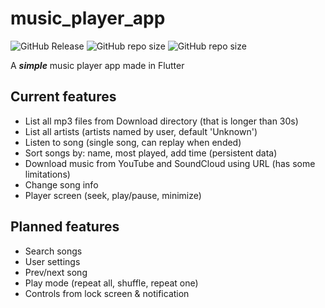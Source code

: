 # music_player_app

![GitHub Release](https://img.shields.io/github/v/release/Bill-GD/music_player_app?include_prereleases&style=plastic) ![GitHub repo size](https://img.shields.io/github/repo-size/Bill-GD/music_player_app?style=plastic) ![GitHub repo size](https://img.shields.io/github/languages/code-size/Bill-GD/music_player_app?style=plastic)

A __*simple*__ music player app made in Flutter

## Current features

- List all mp3 files from Download directory (that is longer than 30s)
- List all artists (artists named by user, default 'Unknown')
- Listen to song (single song, can replay when ended)
- Sort songs by: name, most played, add time (persistent data)
- Download music from YouTube and SoundCloud using URL (has some limitations)
- Change song info
- Player screen (seek, play/pause, minimize)

## Planned features

- Search songs
- User settings
- Prev/next song
- Play mode (repeat all, shuffle, repeat one)
- Controls from lock screen & notification
